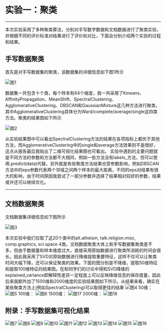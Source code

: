 # 实验一：聚类
---
本次实验采用了多种聚类算法，分别对手写数字数据和文档数据进行了聚类实验，并根据不同的评价标准对结果进行了评价和对比，下面会分别介绍两个实验的过程和结果。
## 手写数据聚类
首先是对手写数据集的聚类，该数据集的详细信息如下图1所示

![图1](exp1_result/1.png)


数据集一共包含十个类，每个样本有64个维度，我一共采用了Kmeans、AffinityPropagation、MeanShift、SpectralClustering、AgglomerativeClustering、DBSCAN和GaussianMixture这几种方法进行聚类，其中AgglomerativeClustering具体分为Ward/complete/average/single这四类方法。聚类的结果图如下所示

![图2](exp1_result/exp1_1_result.png)

从实验结果图中可以看出SpectralClustering方法的结果在各项指标上都优于其他方法，而AgglomerativeClustering中的single和average方法效果则不是很好，这点从报告最后我贴出了二维可视化结果图也可看出。
实验中遇到的主要问题就是不同方法的参数和方法都不大相同，例如一些方法没有labels_方法，但可以使用.predict(data)代替。另外就是有些聚类方法结果也受参数影响，例如DBSCAN方法中的eps参数代表两个邻域之间两个样本的最大距离，不同的eps对结果有很大的影响，由于时间原因我尝试了一部分参数并选择了结果相对较好的参数，结果或许还可以继续优化。

---
## 文档数据聚类
文档数据集详细信息如下图所示

![图3](exp1_result/2.png)

本次实验中我们仅取了这20个类中的alt.atheism, talk.religion.misc, comp.graphics, sci.space 4类。文档数据聚类大体上和手写数据集聚类差不多，但由于数据量和样本维度过大，直接采用原始数据进行聚类所消耗的时间会很长。因此我采用了SVD对原始数据进行降维提取重要特征，这样不仅可以让聚类时间大幅下降，还可以保证聚类的效果。下面的图分别是不降维，提取50维特征和提取100维特征的结果图。在和同学们的讨论中得知SVD降维的explained_variance即解释性差异一定程度上可以反映降维信息的保存度量，因此后来我额外加了1500维和2000维度的实验结果图如下所示。从结果来看，确实在某些聚类方法上(例如SpectralClustering)可以取得更佳的结果
![图4](exp1_result/exp2_result_NULL.png)
50维：
![图5](exp1_result/exp2_result_50.png)
100维：
![图6](exp1_result/exp2_result_100.png)
1500维：
![图17](exp1_result/exp2_result_1500.png)
2000维：
![图18](exp1_result/exp2_result_2000.png)


## 附录：手写数据集可视化结果

![图7](exp1_result/Kmeans.png)
![图8](exp1_result/AfPro.png)
![图9](exp1_result/MeanShift.png)
![图10](exp1_result/ave-Aggclu.png)
![图11](exp1_result/comp-Aggclu.png)
![图12](exp1_result/DBSCAN.png)
![图13](exp1_result/sin-Aggclu.png)
![图14](exp1_result/SpeClu.png)
![图15](exp1_result/Ward-Aggclu.png)
![图16](exp1_result/GauMix.png)
